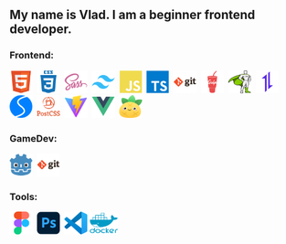 
### <h2>My name is Vlad. I am a beginner frontend developer.</h2>

### Frontend: 
<div>
  <img src="https://github.com/devicons/devicon/blob/master/icons/html5/html5-original.svg" title="HTML5" alt="HTML" width="40" height="40"/>&nbsp;
  <img src="https://github.com/devicons/devicon/blob/master/icons/css3/css3-plain-wordmark.svg"  title="CSS3" alt="CSS" width="40" height="40"/>&nbsp;
  <img src="https://github.com/devicons/devicon/blob/master/icons/sass/sass-original.svg" title="Sass" **alt="Sass" width="40" height="40"/>&nbsp;
  <img src="https://github.com/devicons/devicon/blob/master/icons/tailwindcss/tailwindcss-original.svg" title="Tailwind" **alt="Tailwind" width="40" height="40"/>&nbsp;
  <img src="https://github.com/devicons/devicon/blob/master/icons/javascript/javascript-plain.svg" title="JS" **alt="JS" width="40" height="40"/>&nbsp;
  <img src="https://github.com/devicons/devicon/blob/master/icons/typescript/typescript-plain.svg" title="JS" **alt="TS" width="40" height="40"/>&nbsp;
  <img src="https://github.com/devicons/devicon/blob/master/icons/git/git-original-wordmark.svg" title="Git" **alt="Git" width="40" height="40"/>&nbsp;
  <img src="https://github.com/devicons/devicon/blob/master/icons/gulp/gulp-plain.svg" title="Gulp" **alt="Gulp" width="40" height="40"/>&nbsp;
  <img src="https://github.com/Abuse111/LibrariesIcon/blob/main/img/GreenShock.svg" title="GreenShock" **alt="GreenShock" width="40" height="40"/>&nbsp;
  <img src="https://github.com/devicons/devicon/blob/master/icons/axios/axios-plain.svg" title="Axios" **alt="Axios" width="40" height="40"/>&nbsp;
  <img src="https://github.com/Abuse111/LibrariesIcon/blob/main/img/Swiper.svg" title="Swiper" **alt="Swiper" width="40" height="40"/>&nbsp;
  <img src="https://github.com/devicons/devicon/blob/master/icons/postcss/postcss-plain-wordmark.svg" title="postcss" **alt="postcss" width="40" height="40"/>&nbsp;
  <img src="https://github.com/devicons/devicon/blob/master/icons/vitejs/vitejs-original.svg" title="vite" **alt="vite" width="40" height="40"/>&nbsp;
  <img src="https://github.com/devicons/devicon/blob/master/icons/vuejs/vuejs-original.svg" title="Vue" **alt="Vue" width="40" height="40"/>&nbsp;
  <img src="https://github.com/Abuse111/LibrariesIcon/blob/main/img/pinia.svg" title="Pinia" **alt="Pinia" width="40" height="40"/>
</div>

### GameDev:
<div>
<img     src="https://github.com/devicons/devicon/blob/master/icons/godot/godot-original.svg" **alt="Godot" width="40" height="40"/>&nbsp;
<img src="https://github.com/devicons/devicon/blob/master/icons/git/git-original-wordmark.svg" title="Git" **alt="Git" width="40" height="40"/>&nbsp;
</div>

### Tools:
<div>
  <img src="https://github.com/devicons/devicon/blob/master/icons/figma/figma-original.svg"  title="Figma" alt="Figma" width="40" height="40"/>&nbsp;
  <img src="https://github.com/devicons/devicon/blob/master/icons/photoshop/photoshop-original.svg" title="Photoshop" alt="Photoshop" width="40" height="40"/>&nbsp;
  <img src="https://github.com/devicons/devicon/blob/master/icons/vscode/vscode-original.svg" title="VScode" alt="VScode" width="40" height="40"/>
  <img src="https://github.com/devicons/devicon/blob/master/icons/docker/docker-plain-wordmark.svg" title="Docker" alt="Docker" width="50" height="40"/>
</div>

